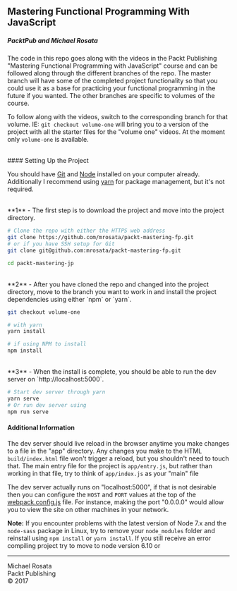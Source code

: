 ## Mastering Functional Programming With JavaScript
##### PacktPub and Michael Rosata

The code in this repo goes along with the videos in the Packt Publishing "Mastering Functional Programming with JavaScript" course and can be followed along through the different branches of the repo. The master branch will have some of the completed project functionality so that you could use it as a base for practicing your functional programming in the future if you wanted. The other branches are specific to volumes of the course.

To follow along with the videos, switch to the corresponding branch for that volume. IE: `git checkout volume-one` will bring you to a version of the project with all the starter files for the "volume one" videos. At the moment only `volume-one` is available.


<br>
#### Setting Up the Project

You should have [Git](https://git-scm.com/book/en/v2/Getting-Started-Installing-Git) and [Node](https://nodejs.org/en/download/) installed on your computer already. Additionally I recommend using [yarn](https://yarnpkg.org) for package management, but it's not required.
 
<br>
 **1** - The first step is to download the project and move into the project directory.

```bash
# Clone the repo with either the HTTPS web address
git clone https://github.com/mrosata/packt-mastering-fp.git
# or if you have SSH setup for Git
git clone git@github.com:mrosata/packt-mastering-fp.git

cd packt-mastering-jp
```

<br>
**2** - After you have cloned the repo and changed into the project directory, move to the branch you want to work in and install the project dependencies using either `npm` or `yarn`.

```bash
git checkout volume-one

# with yarn
yarn install

# if using NPM to install
npm install
```

<br>
**3** - When the install is complete, you should be able to run the dev server on `http://localhost:5000`.

```bash
# Start dev server through yarn
yarn serve
# Or run dev server using 
npm run serve
```


#### Additional Information


The dev server should live reload in the browser anytime you make changes to a file in the "app" directory. Any changes you make to the HTML `build/index.html` file won't trigger a reload, but you shouldn't need to touch that. The main entry file for the project is `app/entry.js`, but rather than working in that file, try to think of `app/index.js` as your "main" file


The dev server actually runs on "localhost:5000", if that is not desirable then you can configure the `HOST` and `PORT` values at the top of the [webpack.config.js](https://github.com/mrosata/packt-mastering-fp/blob/master/webpack.config.js) file. For instance, making the port "0.0.0.0" would allow you to view the site on other machines in your network.


**Note:** If you encounter problems with the latest version of Node 7.x and the `node-sass`
package in Linux, try to remove your `node_modules` folder and reinstall using
`npm install` or `yarn install`. If you still receive an error compiling project try to move to node
version 6.10 or

---
Michael Rosata<br>
Packt Publishing<br>
&copy; 2017
